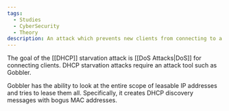 ```yaml
---
tags:
  - Studies
  - CyberSecurity
  - Theory
description: An attack which prevents new clients from connecting to a network.
---
```

The goal of the [[DHCP]] starvation attack is [[DoS Attacks|DoS]] for connecting clients. DHCP starvation attacks require an attack tool such as Gobbler. 

Gobbler has the ability to look at the entire scope of leasable IP addresses and tries to lease them all. Specifically, it creates DHCP discovery messages with bogus MAC addresses.